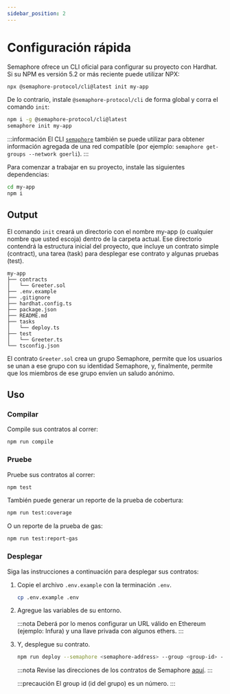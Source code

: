 ```yaml
---
sidebar_position: 2
---
```


# Configuración rápida

Semaphore ofrece un CLI oficial para configurar su proyecto con Hardhat. Si su NPM es versión 5.2 or más reciente puede utilizar NPX:

```bash
npx @semaphore-protocol/cli@latest init my-app
```

De lo contrario, instale `@semaphore-protocol/cli` de forma global y corra el comando `init`:

```bash
npm i -g @semaphore-protocol/cli@latest
semaphore init my-app
```

:::información
El CLI [`semaphore`](https://github.com/semaphore-protocol/semaphore/tree/main/packages/cli) también se puede utilizar para obtener información agregada de una red compatible (por ejemplo: `semaphore get-groups --network goerli`).
:::

Para comenzar a trabajar en su proyecto, instale las siguientes dependencias:

```bash
cd my-app
npm i
```

## Output

El comando `init` creará un directorio con el nombre my-app (o cualquier nombre que usted escoja) dentro de la carpeta actual. Ese directorio contendrá la estructura inicial del proyecto, que incluye un contrato simple (contract), una tarea (task) para desplegar ese contrato y algunas pruebas (test).

```
my-app
├── contracts
│   └── Greeter.sol
├── .env.example
├── .gitignore
├── hardhat.config.ts
├── package.json
├── README.md
├── tasks
│   └── deploy.ts
├── test
│   └── Greeter.ts
└── tsconfig.json
```

El contrato `Greeter.sol` crea un grupo Semaphore, permite que los usuarios se unan a ese grupo con su identidad Semaphore, y, finalmente, permite que los miembros de ese grupo envíen un saludo anónimo. 

## Uso

### Compilar

Compile sus contratos al correr:

```bash
npm run compile
```

### Pruebe

Pruebe sus contratos al correr:

```bash
npm test
```

También puede generar un reporte de la prueba de cobertura:

```bash
npm run test:coverage
```

O un reporte de la prueba de gas:

```bash
npm run test:report-gas
```

### Desplegar

Siga las instrucciones a continuación para desplegar sus contratos:

1. Copie el archivo `.env.example` con la terminación `.env`.

    ```bash
    cp .env.example .env
    ```

2. Agregue las variables de su entorno.

    :::nota
    Deberá por lo menos configurar un URL válido en Ethereum (ejemplo: Infura) y una llave privada con algunos ethers.
    :::

3. Y, desplegue su contrato.

    ```bash
    npm run deploy --semaphore <semaphore-address> --group <group-id> --network goerli
    ```

    :::nota
    Revise las direcciones de los contratos de Semaphore [aquí](/docs/deployed-contracts#semaphore).
    :::

    :::precaución
    El group id (id del grupo) es un número.
    :::
